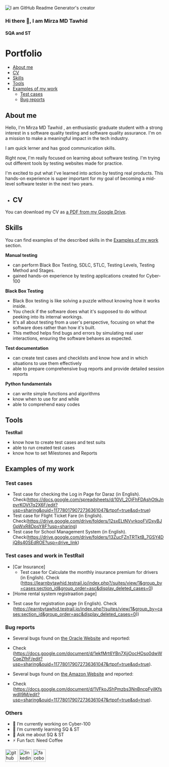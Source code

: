 ![I am GitHub Readme Generator's creator](https://media.licdn.com/dms/image/D5616AQGDtS1iOcsgXg/profile-displaybackgroundimage-shrink_350_1400/0/1693895386040?e=1715212800&v=beta&t=yCk7c6uWOY81TI7ULtcckd465jWqBbQneDYlgJw_VI0)



### Hi there 👋, I am Mirza MD Tawhid


#### SQA and ST 

# Portfolio
- [About me](#about-me)
- [CV](#cv)
- [Skills](#skills)
- [Tools](#tools)
- [Examples of my work](#examples-of-my-work)
  * [Test cases](#test-cases)
  * [Bug reports](#bug-reports)
    


## About me

Hello, I'm Mirza MD Tawhid , an enthusiastic graduate student with a strong interest in s software quality testing and software quality assurance. I'm on a mission to make a meaningful impact in the tech industry.

I am quick lerner and has good communication skills.

Right now, I'm really focused on learning about software testing. I'm  trying out different tools by testing websites made for practice.

I'm excited to put what I've learned into action by testing real products. This hands-on experience is super important for my goal of becoming a mid-level software tester in the next two years.

- ## CV

  
You can download my CV as [a PDF from my Google Drive](https://drive.google.com/file/d/1eeEUf1BZsGPtO_L58q95h1UJWZyvU93q/view?usp=sharing).


## Skills

You can find examples of the described skills in the [Examples of my work](#examples-of-my-work) section.


__Manual testing__
  * can perform Black Box Testing, SDLC, STLC, Testing Levels, Testing Method and Stages.
  * gained hands-on experience by testing applications created for Cyber-100

__Black Box Testing__
* Black Box testing is like solving a puzzle without knowing how it works inside.
* You check if the software does what it's supposed to do without peeking into its internal workings.
* It's all about testing from a user's perspective, focusing on what the software does rather than how it's built.
* This method helps find bugs and errors by simulating real user interactions, ensuring the software behaves as expected.

__Test documentation__
  * can create test cases and checklists and know how and in which situations to use them effectively
  * able to prepare comprehensive bug reports and provide detailed session reports

__Python fundamentals__
  * can write simple functions and algorithms
  * know when to use for and while
  * able to comprehend easy codes


## Tools

__TestRail__
  * know how to create test cases and test suits
  * able to run created test cases
  * know how to set Milestones and Reports


## Examples of my work

### Test cases
* Test case for checking the Log in Page for Daraz (in English). Check(https://docs.google.com/spreadsheets/d/10Vl_2OjFhFDAshOtkJnpvrKOVt7q2X6F/edit?usp=sharing&ouid=117780179072736361047&rtpof=true&sd=true)
* Test case for Flight Ticket Fare (in English). Check(https://drive.google.com/drive/folders/12sxELtNVvrkooFVDxyBJGpWxR8DpsY8F?usp=sharing)
* Test case for School Management System (in English). Check(https://drive.google.com/drive/folders/13ZucFZnTRTktB_7GSY4DjQ8s40SEdROE?usp=drive_link)

### Test cases and work in TestRail

- [Car Insurance]
  * Test case for Calculate the monthly insurance premium for drivers (in English). Check (https://learnbytawhid.testrail.io/index.php?/suites/view/1&group_by=cases:section_id&group_order=asc&display_deleted_cases=0)
 - [Home rental system registraation page]
  * Test case for registration page (in English). Check (https://learnbytawhid.testrail.io/index.php?/suites/view/1&group_by=cases:section_id&group_order=asc&display_deleted_cases=0))

### Bug reports
- Several bugs found on [the Oracle Website](https://www.oracle.com/) and reported:
 * Check (https://docs.google.com/document/d/1ekfMrt6YBn7XjjOocHOso0dwWCqeZfhF/edit?usp=sharing&ouid=117780179072736361047&rtpof=true&sd=true).
- Several bugs found on [the Amazon Website](https://www.amazon.com/) and reported:
 * Check (https://docs.google.com/document/d/1VFkoJShPmzbs3NnBncpFyiIKfswdIl9M/edit?usp=sharing&ouid=117780179072736361047&rtpof=true&sd=true).

   



### Others

- 🔭 I’m currently working on Cyber-100 
- 🌱 I’m currently learning SQ & ST 
- 💬 Ask me about SQ & ST 
- ⚡ Fun fact: Need Coffee

[<img src='https://cdn.jsdelivr.net/npm/simple-icons@3.0.1/icons/github.svg' alt='github' height='40'>](https://github.com/tawhidmirza)  [<img src='https://cdn.jsdelivr.net/npm/simple-icons@3.0.1/icons/linkedin.svg' alt='linkedin' height='40'>](https://www.linkedin.com/in/https://www.linkedin.com/in/mirza-tawhid-a548091bb//)  [<img src='https://cdn.jsdelivr.net/npm/simple-icons@3.0.1/icons/facebook.svg' alt='facebook' height='40'>](https://www.facebook.com/https://www.facebook.com/mehmed.hossain.tbf/)  

